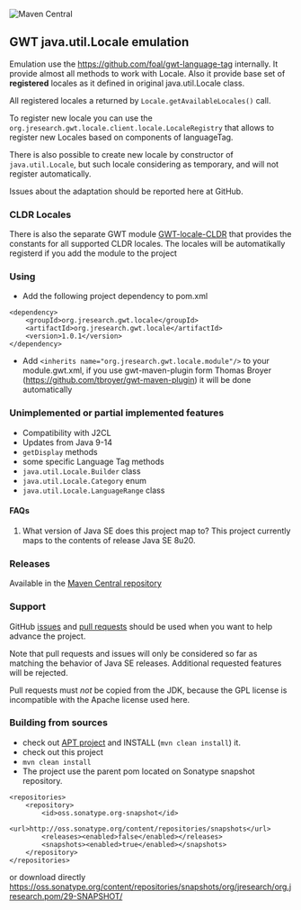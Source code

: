 ![Maven Central](https://img.shields.io/maven-central/v/org.jresearch.gwt.locale/org.jresearch.gwt.locale?style=plastic)

## GWT java.util.Locale emulation

Emulation use the https://github.com/foal/gwt-language-tag internally. It provide almost all methods to work with Locale. Also it provide base set of **registered** locales as it defined in original java.util.Locale class.

All registered locales a returned by `Locale.getAvailableLocales()` call. 

To register new locale you can use the `org.jresearch.gwt.locale.client.locale.LocaleRegistry` that allows to register new Locales based on components of languageTag.

There is also possible to create new locale by constructor of `java.util.Locale`, but such locale considering as temporary, and will not register automatically.  

Issues about the adaptation should be reported here at GitHub.

### CLDR Locales
There is also the separate GWT module [GWT-locale-CLDR](https://github.com/foal/gwt-locale-cldr) that provides the constants for all supported CLDR locales. The locales will be automatikally registerd if you add the module to the project

### Using

* Add the following project dependency to pom.xml
```
<dependency>
	<groupId>org.jresearch.gwt.locale</groupId>
	<artifactId>org.jresearch.gwt.locale</artifactId>
	<version>1.0.1</version>
</dependency>
```
* Add `<inherits name="org.jresearch.gwt.locale.module"/>` to your module.gwt.xml, if you use gwt-maven-plugin form Thomas Broyer (https://github.com/tbroyer/gwt-maven-plugin) it will be done automatically

### Unimplemented or partial implemented features
* Compatibility with J2CL
* Updates from Java 9-14
* `getDisplay` methods
* some specific Language Tag methods
* `java.util.Locale.Builder` class
* `java.util.Locale.Category` enum
* `java.util.Locale.LanguageRange` class

#### FAQs

1. What version of Java SE does this project map to?
This project currently maps to the contents of release Java SE 8u20.

### Releases
Available in the [Maven Central repository](https://search.maven.org/search?q=a:org.jresearch.gwt.locale)

### Support
GitHub [issues](https://github.com/foal/gwt-locale/issues) and [pull requests](https://github.com/foal/gwt-locale/pulls) should be used when you want to help advance the project.

Note that pull requests and issues will only be considered so far as matching the behavior of Java SE releases.
Additional requested features will be rejected.

Pull requests must _not_ be copied from the JDK, because the GPL license is incompatible with the Apache license used here.


### Building from sources
* check out [APT project](https://github.com/foal/gwt-time-apt) and INSTALL (`mvn clean install`) it.
* check out this project
* `mvn clean install`
* The project use the parent pom located on Sonatype snapshot repository.
```
<repositories>
    <repository>
        <id>oss.sonatype.org-snapshot</id>
        <url>http://oss.sonatype.org/content/repositories/snapshots</url>
        <releases><enabled>false</enabled></releases>
        <snapshots><enabled>true</enabled></snapshots>
    </repository>
</repositories>
```
or download directly https://oss.sonatype.org/content/repositories/snapshots/org/jresearch/org.jresearch.pom/29-SNAPSHOT/

